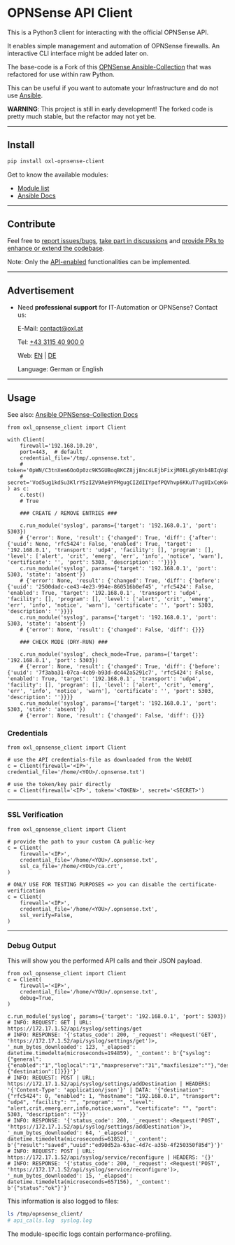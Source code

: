 # OPNSense API Client

This is a Python3 client for interacting with the official OPNSense API.

It enables simple management and automation of OPNSense firewalls. An interactive CLI interface might be added later on.

The base-code is a Fork of this [OPNSense Ansible-Collection](https://github.com/ansibleguy/collection_opnsense) that was refactored for use within raw Python.

This can be useful if you want to automate your Infrastructure and do not use [Ansible](https://www.ansible.com/how-ansible-works/).

**WARNING**: This project is still in early development! The forked code is pretty much stable, but the refactor may not yet be.

----

## Install

```bash
pip install oxl-opnsense-client
```

Get to know the available modules:

* [Module list](https://github.com/O-X-L/opnsense-api-client/tree/main/src/oxl_opnsense_client/plugins/modules)
* [Ansible Docs](https://opnsense.ansibleguy.net)

----

## Contribute

Feel free to [report issues/bugs](https://github.com/O-X-L/opnsense-api-client/issues), [take part in discussions](https://github.com/O-X-L/opnsense-api-client/discussions) and [provide PRs to enhance or extend the codebase](https://github.com/O-X-L/opnsense-api-client/pulls).

Note: Only the [API-enabled](https://docs.opnsense.org/development/api.html) functionalities can be implemented.

----

## Advertisement

* Need **professional support** for IT-Automation or OPNSense? Contact us:

  E-Mail: [contact@oxl.at](mailto:contact@oxl.at)

  Tel: [+43 3115 40 900 0](tel:+433115409000)

  Web: [EN](https://www.o-x-l.com) | [DE](https://www.oxl.at)

  Language: German or English

----

## Usage

See also: [Ansible OPNSense-Collection Docs](https://opnsense.ansibleguy.net/en/latest/usage/2_basic.html)

```python3
from oxl_opnsense_client import Client

with Client(
    firewall='192.168.10.20',
    port=443,  # default
    credential_file='/tmp/.opnsense.txt',
    # token='0pWN/C3tnXem6OoOp0zc9K5GUBoqBKCZ8jj8nc4LEjbFixjM0ELgEyXnb4BIqVgGNunuX0uLThblgp9Z',
    # secret='Vod5ug1kdSu3KlrYSzIZV9Ae9YFMgugCIZdIIYpefPQVhvp6KKuT7ugUIxCeKGvN6tj9uqduOzOzUlv',
) as c:
    c.test()
    # True

    ### CREATE / REMOVE ENTRIES ###
    
    c.run_module('syslog', params={'target': '192.168.0.1', 'port': 5303})
    # {'error': None, 'result': {'changed': True, 'diff': {'after': {'uuid': None, 'rfc5424': False, 'enabled': True, 'target': '192.168.0.1', 'transport': 'udp4', 'facility': [], 'program': [], 'level': ['alert', 'crit', 'emerg', 'err', 'info', 'notice', 'warn'], 'certificate': '', 'port': 5303, 'description': ''}}}}
    c.run_module('syslog', params={'target': '192.168.0.1', 'port': 5303, 'state': 'absent'})
    # {'error': None, 'result': {'changed': True, 'diff': {'before': {'uuid': '2500dadc-ce43-4e23-994e-860516b0ef45', 'rfc5424': False, 'enabled': True, 'target': '192.168.0.1', 'transport': 'udp4', 'facility': [], 'program': [], 'level': ['alert', 'crit', 'emerg', 'err', 'info', 'notice', 'warn'], 'certificate': '', 'port': 5303, 'description': ''}}}}
    c.run_module('syslog', params={'target': '192.168.0.1', 'port': 5303, 'state': 'absent'})
    # {'error': None, 'result': {'changed': False, 'diff': {}}}

    ### CHECK MODE (DRY-RUN) ###
    
    c.run_module('syslog', check_mode=True, params={'target': '192.168.0.1', 'port': 5303})
    # {'error': None, 'result': {'changed': True, 'diff': {'before': {'uuid': '7f3aba31-07ca-4cb9-b93d-dc442a5291c7', 'rfc5424': False, 'enabled': True, 'target': '192.168.0.1', 'transport': 'udp4', 'facility': [], 'program': [], 'level': ['alert', 'crit', 'emerg', 'err', 'info', 'notice', 'warn'], 'certificate': '', 'port': 5303, 'description': ''}}}}
    c.run_module('syslog', params={'target': '192.168.0.1', 'port': 5303, 'state': 'absent'})
    # {'error': None, 'result': {'changed': False, 'diff': {}}}
```


### Credentials

```python3
from oxl_opnsense_client import Client

# use the API credentials-file as downloaded from the WebUI
c = Client(firewall='<IP>', credential_file='/home/<YOU>/.opnsense.txt')

# use the token/key pair directly
c = Client(firewall='<IP>', token='<TOKEN>', secret='<SECRET>')
```

----

### SSL Verification

```python3
from oxl_opnsense_client import Client

# provide the path to your custom CA public-key
c = Client(
    firewall='<IP>',
    credential_file='/home/<YOU>/.opnsense.txt',
    ssl_ca_file='/home/<YOU>/ca.crt',
)

# ONLY USE FOR TESTING PURPOSES => you can disable the certificate-verification
c = Client(
    firewall='<IP>',
    credential_file='/home/<YOU>/.opnsense.txt',
    ssl_verify=False,
)
```

----

### Debug Output

This will show you the performed API calls and their JSON payload.

```python3
from oxl_opnsense_client import Client
c = Client(
    firewall='<IP>',
    credential_file='/home/<YOU>/.opnsense.txt',
    debug=True,
)

c.run_module('syslog', params={'target': '192.168.0.1', 'port': 5303})
# INFO: REQUEST: GET | URL: https://172.17.1.52/api/syslog/settings/get
# INFO: RESPONSE: '{'status_code': 200, '_request': <Request('GET', 'https://172.17.1.52/api/syslog/settings/get')>, '_num_bytes_downloaded': 123, '_elapsed': datetime.timedelta(microseconds=194859), '_content': b'{"syslog":{"general":{"enabled":"1","loglocal":"1","maxpreserve":"31","maxfilesize":""},"destinations":{"destination":[]}}}'}'
# INFO: REQUEST: POST | URL: https://172.17.1.52/api/syslog/settings/addDestination | HEADERS: '{'Content-Type': 'application/json'}' | DATA: '{"destination": {"rfc5424": 0, "enabled": 1, "hostname": "192.168.0.1", "transport": "udp4", "facility": "", "program": "", "level": "alert,crit,emerg,err,info,notice,warn", "certificate": "", "port": 5303, "description": ""}}'
# INFO: RESPONSE: '{'status_code': 200, '_request': <Request('POST', 'https://172.17.1.52/api/syslog/settings/addDestination')>, '_num_bytes_downloaded': 64, '_elapsed': datetime.timedelta(microseconds=61852), '_content': b'{"result":"saved","uuid":"ed90d52a-63ac-4d7c-a35b-4f250350f85d"}'}'
# INFO: REQUEST: POST | URL: https://172.17.1.52/api/syslog/service/reconfigure | HEADERS: '{}'
# INFO: RESPONSE: '{'status_code': 200, '_request': <Request('POST', 'https://172.17.1.52/api/syslog/service/reconfigure')>, '_num_bytes_downloaded': 15, '_elapsed': datetime.timedelta(microseconds=657156), '_content': b'{"status":"ok"}'}'
```

This information is also logged to files:

```bash
ls /tmp/opnsense_client/
# api_calls.log  syslog.log
```

The module-specific logs contain performance-profiling.
